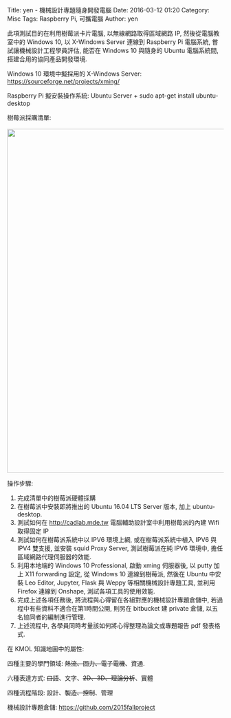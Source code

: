 Title: yen - 機械設計專題隨身開發電腦
Date: 2016-03-12 01:20
Category: Misc
Tags: Raspberry Pi, 可攜電腦
Author: yen

此項測試目的在利用樹莓派卡片電腦, 以無線網路取得區域網路 IP, 然後從電腦教室中的 Windows 10, 以 X-Windows Server 連線到 Raspberry Pi 電腦系統, 嘗試讓機械設計工程學員評估, 能否在 Windows 10 與隨身的 Ubuntu 電腦系統間, 搭建合用的協同產品開發環境.

<!-- PELICAN_END_SUMMARY -->

Windows 10 環境中擬採用的 X-Windows Server: <a href="https://sourceforge.net/projects/xming/">https://sourceforge.net/projects/xming/</a>

Raspberry Pi 擬安裝操作系統: Ubuntu Server + sudo apt-get install ubuntu-desktop

樹莓派採購清單: <br /><br />
<img src="http://coursemdetw.github.io/project_site_files/files/2016spring/raspberry_pi_3_64bit.png" width="800" />

操作步驟:

1. 完成清單中的樹莓派硬體採購
2. 在樹莓派中安裝即將推出的 Ubuntu 16.04 LTS Server 版本, 加上 ubuntu-desktop.
3. 測試如何在 <a href="http://cadlab.mde.tw">http://cadlab.mde.tw</a> 電腦輔助設計室中利用樹莓派的內建 Wifi 取得固定 IP
4. 測試如何在樹莓派系統中以 IPV6 環境上網, 或在樹莓派系統中植入 IPV6 與 IPV4 雙支援, 並安裝 squid Proxy Server, 測試樹莓派在純 IPV6 環境中, 擔任區域網路代理伺服器的效能.
5. 利用本地端的 Windows 10 Professional, 啟動 xming 伺服器後, 以 putty 加上 X11 forwarding 設定, 從 Windows 10 連線到樹莓派, 然後在 Ubuntu 中安裝 Leo Editor, Jupyter, Flask 與 Weppy 等相關機械設計專題工具, 並利用 Firefox 連線到 Onshape, 測試各項工具的使用效能.
6. 完成上述各項任務後, 將流程與心得留在各組對應的機械設計專題倉儲中, 若過程中有些資料不適合在第1時間公開, 則另在 bitbucket 建 private 倉儲, 以五名協同者的編制進行管理.
7. 上述流程中, 各學員同時考量該如何將心得整理為論文或專題報告 pdf 發表格式.

在 KMOL 知識地圖中的屬性:

四種主要的學門領域: <strike>熱流、固力、電子電機</strike>、資通.

六種表達方式: <strike>口語</strike>、文字、<strike>2D、3D、理論分析</strike>、實體

四種流程階段: 設計、<strike>製造、控制</strike>、管理

機械設計專題倉儲: <a href="https://github.com/2015fallproject">https://github.com/2015fallproject</a>
